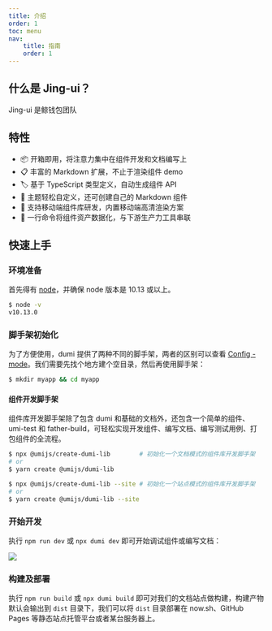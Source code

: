 ```yaml
---
title: 介绍
order: 1
toc: menu
nav:
    title: 指南
    order: 1
---
```


## 什么是 Jing-ui？

Jing-ui 是鲸钱包团队

## 特性

-   📦 开箱即用，将注意力集中在组件开发和文档编写上
-   📋 丰富的 Markdown 扩展，不止于渲染组件 demo
-   🏷 基于 TypeScript 类型定义，自动生成组件 API
-   🎨 主题轻松自定义，还可创建自己的 Markdown 组件
-   📱 支持移动端组件库研发，内置移动端高清渲染方案
-   📡 一行命令将组件资产数据化，与下游生产力工具串联

## 快速上手

### 环境准备

首先得有 [node](https://nodejs.org/en/)，并确保 node 版本是 10.13 或以上。

```bash
$ node -v
v10.13.0
```

### 脚手架初始化

为了方便使用，dumi 提供了两种不同的脚手架，两者的区别可以查看 [Config - mode](/zh-CN/config#mode)。我们需要先找个地方建个空目录，然后再使用脚手架：

```bash
$ mkdir myapp && cd myapp
```

#### 组件开发脚手架

组件库开发脚手架除了包含 dumi 和基础的文档外，还包含一个简单的组件、umi-test 和 father-build，可轻松实现开发组件、编写文档、编写测试用例、打包组件的全流程。

```bash
$ npx @umijs/create-dumi-lib        # 初始化一个文档模式的组件库开发脚手架
# or
$ yarn create @umijs/dumi-lib

$ npx @umijs/create-dumi-lib --site # 初始化一个站点模式的组件库开发脚手架
# or
$ yarn create @umijs/dumi-lib --site
```

### 开始开发

执行 `npm run dev` 或 `npx dumi dev` 即可开始调试组件或编写文档：

![](https://gw.alipayobjects.com/zos/bmw-prod/a74b9643-b1db-48b0-83b1-67d15e13b6fc/k7a3sl0s_w1988_h1310.png)

### 构建及部署

执行 `npm run build` 或 `npx dumi build` 即可对我们的文档站点做构建，构建产物默认会输出到 `dist` 目录下，我们可以将 `dist` 目录部署在 now.sh、GitHub Pages 等静态站点托管平台或者某台服务器上。
